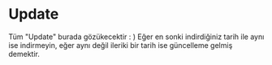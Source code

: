 # Update
Tüm "Update" burada gözükecektir : )
Eğer en sonki indirdiğiniz tarih ile aynı ise indirmeyin, eğer aynı değil ileriki bir tarih ise güncelleme gelmiş demektir.
